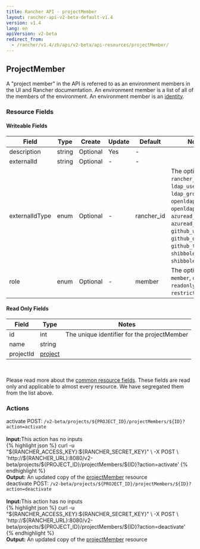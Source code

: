 ```yaml
---
title: Rancher API - projectMember
layout: rancher-api-v2-beta-default-v1.4
version: v1.4
lang: en
apiVersion: v2-beta
redirect_from:
  - /rancher/v1.4/zh/api/v2-beta/api-resources/projectMember/
---
```


## ProjectMember

A "project member" in the API is referred to as an environment members in the UI and Rancher documentation. An environment member is a list of all of the members of the environment. An environment member is an [identity]({{site.baseurl}}/rancher/{{page.version}}/{{page.lang}}/api/{{page.apiVersion}}/api-resources/identity).

### Resource Fields

#### Writeable Fields

Field | Type | Create | Update | Default | Notes
---|---|---|---|---|---
description | string | Optional | Yes | - | 
externalId | string | Optional | - | - | 
externalIdType | enum | Optional | - | rancher_id | The options are `rancher_id`, `ldap_user`, `ldap_group`, `openldap_user`, `openldap_group`, `azuread_user`, `azuread_group`, `github_user`, `github_org`, `github_team`, `shibboleth_user`, `shibboleth_group`.
role | enum | Optional | - | member | The options are `member`, `owner`, `readonly`, `restricted`.


#### Read Only Fields

Field | Type   | Notes
---|---|---
id | int  | The unique identifier for the projectMember
name | string  | 
projectId | [project]({{site.baseurl}}/rancher/{{page.version}}/{{page.lang}}/api/{{page.apiVersion}}/api-resources/project/)  | 


<br>

Please read more about the [common resource fields]({{site.baseurl}}/rancher/{{page.version}}/{{page.lang}}/api/{{page.apiVersion}}/common/). These fields are read only and applicable to almost every resource. We have segregated them from the list above.




### Actions

<div class="action" id="activate">
<span class="header">
activate
<span class="headerright">POST:  <code>/v2-beta/projects/${PROJECT_ID}/projectMembers/${ID}?action=activate</code></span></span>
<div class="action-contents">

<br>
<span class="input">
<strong>Input:</strong>This action has no inputs</span>

<br>
{% highlight json %}
curl -u "${RANCHER_ACCESS_KEY}:${RANCHER_SECRET_KEY}" \
-X POST \
'http://${RANCHER_URL}:8080/v2-beta/projects/${PROJECT_ID}/projectMembers/${ID}?action=activate'
{% endhighlight %}
<br>
<span class="output"><strong>Output:</strong> An updated copy of the <a href="{{site.baseurl}}/rancher/{{page.version}}/{{page.lang}}/api/{{page.apiVersion}}/api-resources/projectMember/">projectMember</a> resource</span>
</div></div>

<div class="action" id="deactivate">
<span class="header">
deactivate
<span class="headerright">POST:  <code>/v2-beta/projects/${PROJECT_ID}/projectMembers/${ID}?action=deactivate</code></span></span>
<div class="action-contents">

<br>
<span class="input">
<strong>Input:</strong>This action has no inputs</span>

<br>
{% highlight json %}
curl -u "${RANCHER_ACCESS_KEY}:${RANCHER_SECRET_KEY}" \
-X POST \
'http://${RANCHER_URL}:8080/v2-beta/projects/${PROJECT_ID}/projectMembers/${ID}?action=deactivate'
{% endhighlight %}
<br>
<span class="output"><strong>Output:</strong> An updated copy of the <a href="{{site.baseurl}}/rancher/{{page.version}}/{{page.lang}}/api/{{page.apiVersion}}/api-resources/projectMember/">projectMember</a> resource</span>
</div></div>


